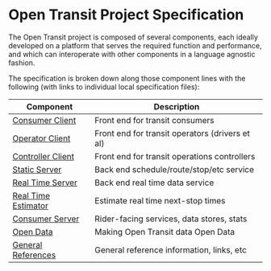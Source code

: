 <!--
 Copyright (C) 2022 Code for Vegas Foundation
 
 This file is part of ov-open-transit.
 
 ov-open-transit is free software: you can redistribute it and/or modify
 it under the terms of the GNU General Public License as published by
 the Free Software Foundation, either version 3 of the License, or
 (at your option) any later version.
 
 ov-open-transit is distributed in the hope that it will be useful,
 but WITHOUT ANY WARRANTY; without even the implied warranty of
 MERCHANTABILITY or FITNESS FOR A PARTICULAR PURPOSE.  See the
 GNU General Public License for more details.
 
 You should have received a copy of the GNU General Public License
 along with ov-open-transit.  If not, see <http://www.gnu.org/licenses/>.
-->

# Open Transit Project Specification

The Open Transit project is composed of several components, each ideally developed on a platform that serves the required function and performance, and which can interoperate with other components in a language agnostic fashion.

The specification is broken down along those component lines with the following (with links to individual local specification files):

| Component                                        | Description                                     |
|--------------------------------------------------|-------------------------------------------------|
| [Consumer Client](consumer-client.md)            | Front end for transit consumers                 |
| [Operator Client](operator-client.md)            | Front end for transit operators (drivers et al) |
| [Controller Client](controller-client.md)        | Front end for transit operations controllers    |
| [Static Server](static-server.md)                | Back end schedule/route/stop/etc service        |
| [Real Time Server](real-time-server.md)          | Back end real time data service                 |
| [Real Time Estimator](real-time-estimator.md)    | Estimate real time next-stop times              |
| [Consumer Server](consumer-server.md)            | Rider-facing services, data stores, stats       |
| [Open Data](open-data.md)                        | Making Open Transit data Open Data              |
| [General References](references.md)              | General reference information, links, etc       |
